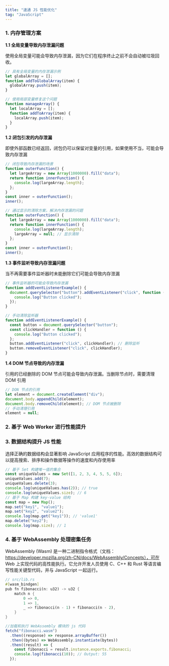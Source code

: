 ```yaml
---
title: "速通 JS 性能优化"
tag: "JavaScript"
---
```


### 1. 内存管理方案

**1.1 全局变量导致内存泄漏问题**

使用全局变量可能会导致内存泄漏，因为它们在程序终止之前不会自动被垃圾回收。

```js
// 具有全局变量的内存泄漏示例
let globalArray = [];
function addToGlobalArray(item) {
  globalArray.push(item);
}

// 使用局部变量修复这个问题
function manageArray() {
  let localArray = [];
  function addToArray(item) {
    localArray.push(item);
  }
}
```

**1.2 闭包引发的内存泄漏**

即使外部函数已经返回，闭包仍可以保留对变量的引用，如果使用不当，可能会导致内存泄漏

```js
// 闭包导致内存泄漏的场景
function outerFunction() {
  let largeArray = new Array(1000000).fill("data");
  return function innerFunction() {
    console.log(largeArray.length);
  };
}
const inner = outerFunction();
inner();

// 通过显示的清除方案，解决内存泄漏的问题
function outerFunction() {
  let largeArray = new Array(1000000).fill("data");
  return function innerFunction() {
    console.log(largeArray.length);
    largeArray = null; // 显示清除
  };
}
const inner = outerFunction();
inner();
```

**1.3 事件监听导致内存泄漏问题**

当不再需要事件监听器时未能删除它们可能会导致内存泄漏

```js
// 事件监听器的可能会导致内存泄漏
function addEventListenerExample() {
  document.querySelector("button").addEventListener("click", function () {
    console.log("Button clicked");
  });
}

// 手动清除监听器
function addEventListenerExample() {
  const button = document.querySelector("button");
  const clickHandler = function () {
    console.log("Button clicked");
  };
  button.addEventListener("click", clickHandler); // 删除监听
  button.removeEventListener("click", clickHandler);
}
```

**1.4 DOM 节点导致的内存泄漏**

引用的已经删除的 DOM 节点可能会导致内存泄漏。当删除节点时，需要清理 DOM 引用

```js
// DON 节点的引用
let element = document.createElement("div");
document.body.appendChild(element);
document.body.removeChild(element); // DOM 节点被删除
// 手动清理引用
element = null;
```

### 2. 基于 Web Worker 进行性能提升

### 3. 数据结构提升 JS 性能

选择正确的数据结构会显著影响 JavaScript 应用程序的性能。高效的数据结构可以提高搜索、排序和操作数据等操作的速度和内存使用率

```js
// 基于 Set 构建唯一值的集合
const uniqueValues = new Set([1, 2, 3, 4, 5, 5, 6]);
uniqueValues.add(7);
uniqueValues.delete(3);
console.log(uniqueValues.has(2)); // true
console.log(uniqueValues.size); // 6
// 基于 Map 构建 key-value 结构
const map = new Map();
map.set("key1", "value1");
map.set("key2", "value2");
console.log(map.get("key1")); // 'value1'
map.delete("key2");
console.log(map.size); // 1
```

### 4. 基于 WebAssembly 处理密集任务

WebAssembly (Wasm) 是一种二进制指令格式（文档：https://developer.mozilla.org/zh-CN/docs/WebAssembly/Concepts），可在 Web 上实现代码的高性能执行。它允许开发人员使用 C、C++ 和 Rust 等语言编写性能关键型代码，并与 JavaScript 一起运行。

```rs
// src/lib.rs
#[wasm_bindgen]
pub fn fibonacci(n: u32) -> u32 {
    match n {
        0 => 0,
        1 => 1,
        _ => fibonacci(n - 1) + fibonacci(n - 2),
    }
}
```

```js
//加载和执行 WebAssembly 模块的 js 代码
fetch("fibonacci.wasm")
  .then((response) => response.arrayBuffer())
  .then((bytes) => WebAssembly.instantiate(bytes))
  .then((result) => {
    const fibonacci = result.instance.exports.fibonacci;
    console.log(fibonacci(10)); // Output: 55
  });
```
